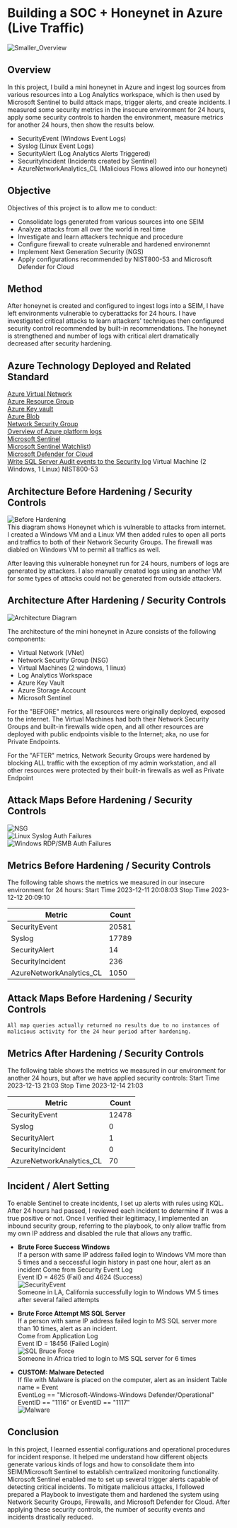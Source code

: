 # Building a SOC + Honeynet in Azure (Live Traffic)
![Smaller_Overview](https://github.com/takakokz/azure-honeynet-pj/assets/13964231/a1a51dab-73e6-4b30-8a66-45467779e19d)

## Overview

In this project, I build a mini honeynet in Azure and ingest log sources from various resources into a Log Analytics workspace, which is then used by Microsoft Sentinel to build attack maps, trigger alerts, and create incidents. I measured some security metrics in the insecure environment for 24 hours, apply some security controls to harden the environment, measure metrics for another 24 hours, then show the results below. 

- SecurityEvent (Windows Event Logs)
- Syslog (Linux Event Logs)
- SecurityAlert (Log Analytics Alerts Triggered)
- SecurityIncident (Incidents created by Sentinel)
- AzureNetworkAnalytics_CL (Malicious Flows allowed into our honeynet)

## Objective

Objectives of this project is to allow me to conduct:

- Consolidate logs generated from various sources into one SEIM
- Analyze attacks from all over the world in real time
- Investigate and learn attackers technique and procedure
- Configure firewall to create vulnerable and hardened environemnt
- Implement Next Generation Security (NGS)
- Apply configurations recommended by NIST800-53 and Microsoft Defender for Cloud

## Method
After honeynet is created and configured to ingest logs into a SEIM, I have left environments vulnerable to cyberattacks for 24 hours.
I have investigated critical attacks to learn attackers' techniques then configured security control recommended by built-in recommendations.
The honeynet is strengthened and number of logs with critical alert dramatically decreased after security hardening.

## Azure Technology Deployed and Related Standard
[Azure Virtual Network](https://learn.microsoft.com/en-us/azure/virtual-network/virtual-networks-overview)  
[Azure Resource Group](https://learn.microsoft.com/en-us/azure/azure-resource-manager/management/manage-resource-groups-portal)  
[Azure Key vault](https://azure.microsoft.com/en-us/products/key-vault)  
[Azure Blob](https://azure.microsoft.com/en-us/products/storage/blobs)  
[Network Security Group](https://learn.microsoft.com/en-us/azure/virtual-network/network-security-groups-overview)  
[Overview of Azure platform logs](https://learn.microsoft.com/en-us/azure/azure-monitor/essentials/platform-logs-overview)    
[Microsoft Sentinel](https://azure.microsoft.com/en-us/products/microsoft-sentinel)  
[Microsoft Sentinel Watchlist](https://learn.microsoft.com/en-us/azure/sentinel/watchlists))  
[Microsoft Defender for Cloud](https://learn.microsoft.com/en-us/azure/defender-for-cloud/defender-for-cloud-introduction)  
[Write SQL Server Audit events to the Security log]([https://azure.microsoft.com/en-us/products/key-vault](https://learn.microsoft.com/en-us/sql/relational-databases/security/auditing/write-sql-server-audit-events-to-the-security-log?view=sql-server-ver16))  
Virtual Machine (2 Windows, 1 Linux)
NIST800-53

## Architecture Before Hardening / Security Controls
![Before Hardening](https://github.com/takakokz/azure-honeynet-pj/assets/13964231/6a2fdcfc-3e83-4aa2-b97f-2e378b924eb6)  
This diagram shows Honeynet which is vulnerable to attacks from internet.  
I created a Windows VM and a Linux VM then added rules to open all ports and traffics to both of their Network Security Groups. The firewall was diabled on Windows VM to permit all traffics as well.  

After leaving this vulnerable honeynet run for 24 hours, numbers of logs are generated by attackers. I also manually created logs using an another VM for some types of attacks could not be generated from outside attackers.

## Architecture After Hardening / Security Controls
![Architecture Diagram](https://github.com/takakokz/azure-honeynet-pj/assets/13964231/f727efca-def1-4c76-964a-0c5e0f2fca3d)  

The architecture of the mini honeynet in Azure consists of the following components:

- Virtual Network (VNet)
- Network Security Group (NSG)
- Virtual Machines (2 windows, 1 linux)
- Log Analytics Workspace
- Azure Key Vault
- Azure Storage Account
- Microsoft Sentinel

For the "BEFORE" metrics, all resources were originally deployed, exposed to the internet. The Virtual Machines had both their Network Security Groups and built-in firewalls wide open, and all other resources are deployed with public endpoints visible to the Internet; aka, no use for Private Endpoints.

For the "AFTER" metrics, Network Security Groups were hardened by blocking ALL traffic with the exception of my admin workstation, and all other resources were protected by their built-in firewalls as well as Private Endpoint

## Attack Maps Before Hardening / Security Controls
![NSG](https://github.com/takakokz/azure-honeynet-pj/assets/13964231/07505fc7-5ced-48f5-986e-7fe6d24dbfcd)<br>
![Linux Syslog Auth Failures](https://github.com/takakokz/azure-honeynet-pj/assets/13964231/742dea6c-821a-4c61-a2ec-93b881455b89)<br>
![Windows RDP/SMB Auth Failures](https://github.com/takakokz/azure-honeynet-pj/assets/13964231/2913d21d-9cab-4b8e-9c92-0d23ca9eeaed)<br>

## Metrics Before Hardening / Security Controls

The following table shows the metrics we measured in our insecure environment for 24 hours:
Start Time 2023-12-11 20:08:03
Stop Time 2023-12-12 20:09:10

| Metric                   | Count
| ------------------------ | -----
| SecurityEvent            | 20581
| Syslog                   | 17789
| SecurityAlert            | 14
| SecurityIncident         | 236
| AzureNetworkAnalytics_CL | 1050

## Attack Maps Before Hardening / Security Controls

```All map queries actually returned no results due to no instances of malicious activity for the 24 hour period after hardening.```

## Metrics After Hardening / Security Controls

The following table shows the metrics we measured in our environment for another 24 hours, but after we have applied security controls:
Start Time 2023-12-13 21:03
Stop Time	2023-12-14 21:03

| Metric                   | Count
| ------------------------ | -----
| SecurityEvent            | 12478
| Syslog                   | 0
| SecurityAlert            | 1
| SecurityIncident         | 0
| AzureNetworkAnalytics_CL | 70

## Incident / Alert Setting
To enable Sentinel to create incidents, I set up alerts with rules using KQL. After 24 hours had passed, I reviewed each incident to determine if it was a true positive or not. Once I verified their legitimacy, I implemented an inbound security group, referring to the playbook, to only allow traffic from my own IP address and disabled the rule that allows any traffic.  

- <b>Brute Force Success Windows</b>  
If a person with same IP address failed login to Windows VM more than 5 times and a seccessful login history in past one hour, alert as an incident 
Come from Security Event Log  
Event ID = 4625 (Fail) and 4624 (Success)  
![SecurityEvent](https://github.com/takakokz/azure-honeynet-pj/assets/13964231/8118485c-1501-4708-81c7-344e4ee4d5a6)  
Someone in LA, California successfully login to Windows VM 5 times after several failed attempts  

- <b>Brute Force Attempt MS SQL Server</b>  
If a person with same IP address failed login to MS SQL server more than 10 times, alert as an incident.    
Come from Application Log  
Event ID = 18456 (Failed Login)  
![SQL Bruce Force](https://github.com/takakokz/azure-honeynet-pj/assets/13964231/a1ebf00e-01c2-46ee-bc19-651f0ed552db)  
Someone in Africa tried to login to MS SQL server for 6 times

- <b>CUSTOM: Malware Detected</b>  
If file with Malware is placed on the computer, alert as an insident
Table name = Event  
EventLog == "Microsoft-Windows-Windows Defender/Operational"  
EventID == "1116" or EventID == "1117"  
![Malware](https://github.com/takakokz/azure-honeynet-pj/assets/13964231/d6a2a05e-145a-4f88-94ca-9c15b91e3382)  




## Conclusion  

In this project, I learned essential configurations and operational procedures for incident response. It helped me understand how different objects generate various kinds of logs and how to consolidate them into SEIM/Microsoft Sentinel to establish centralized monitoring functionality. Microsoft Sentinel enabled me to set up several trigger alerts capable of detecting critical incidents. To mitigate malicious attacks, I followed prepared a Playbook to investigate them and hardened the system using Network Security Groups, Firewalls, and Microsoft Defender for Cloud. After applying these security controls, the number of security events and incidents drastically reduced.

